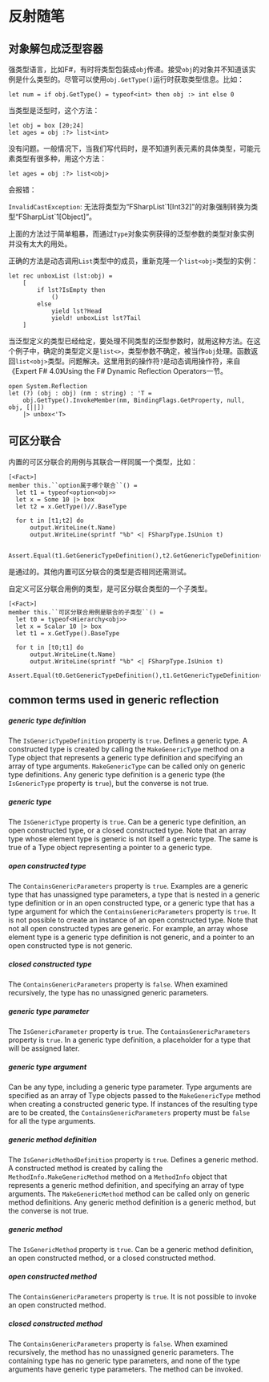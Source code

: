 # 反射随笔

## 对象解包成泛型容器

强类型语言，比如F#，有时将类型包装成`obj`传递。接受`obj`的对象并不知道该实例是什么类型的。尽管可以使用`obj.GetType()`运行时获取类型信息。比如：

```F#
let num = if obj.GetType() = typeof<int> then obj :> int else 0
```

当类型是泛型时，这个方法：

```
let obj = box [20;24]
let ages = obj :?> list<int>
```

没有问题。一般情况下，当我们写代码时，是不知道列表元素的具体类型，可能元素类型有很多种，用这个方法：

```F#
let ages = obj :?> list<obj>
```

会报错：

`InvalidCastException`: 无法将类型为“FSharpList\`1[Int32]”的对象强制转换为类型“FSharpList\`1[Object]”。

上面的方法过于简单粗暴，而通过`Type`对象实例获得的泛型参数的类型对象实例并没有太大的用处。

正确的方法是动态调用`List`类型中的成员，重新克隆一个`list<obj>`类型的实例：

```F#
let rec unboxList (lst:obj) =
    [
        if lst?IsEmpty then
            ()
        else
            yield lst?Head
            yield! unboxList lst?Tail
    ]
```

当泛型定义的类型已经给定，要处理不同类型的泛型参数时，就用这种方法。在这个例子中，确定的类型定义是`list<>`，类型参数不确定，被当作`obj`处理。函数返回`list<obj>`类型。问题解决。这里用到的操作符`?`是动态调用操作符，来自《Expert F# 4.0》Using the F# Dynamic Reflection Operators一节。

```F#
open System.Reflection
let (?) (obj : obj) (nm : string) : 'T =
    obj.GetType().InvokeMember(nm, BindingFlags.GetProperty, null, obj, [||])
    |> unbox<'T>
```

## 可区分联合

内置的可区分联合的用例与其联合一样同属一个类型，比如：

```F#
[<Fact>]
member this.``option属于哪个联合``() =
  let t1 = typeof<option<obj>>
  let x = Some 10 |> box
  let t2 = x.GetType()//.BaseType

  for t in [t1;t2] do
      output.WriteLine(t.Name)
      output.WriteLine(sprintf "%b" <| FSharpType.IsUnion t)

  Assert.Equal(t1.GetGenericTypeDefinition(),t2.GetGenericTypeDefinition())
```

是通过的。其他内置可区分联合的类型是否相同还需测试。

自定义可区分联合用例的类型，是可区分联合类型的一个子类型。

```F#
[<Fact>]
member this.``可区分联合用例是联合的子类型``() =
  let t0 = typeof<Hierarchy<obj>>
  let x = Scalar 10 |> box
  let t1 = x.GetType().BaseType

  for t in [t0;t1] do
      output.WriteLine(t.Name)
      output.WriteLine(sprintf "%b" <| FSharpType.IsUnion t)
  Assert.Equal(t0.GetGenericTypeDefinition(),t1.GetGenericTypeDefinition())
```



## common terms used in generic reflection

##### generic type definition

The `IsGenericTypeDefinition` property is `true`.  Defines a generic type. A constructed type is created by calling the `MakeGenericType` method on a Type object that represents a generic type definition and specifying an array of type arguments.  `MakeGenericType` can be called only on generic type definitions.  Any generic type definition is a generic type (the `IsGenericType` property is `true`), but the converse is not true.

##### generic type

The `IsGenericType` property is `true`.  Can be a generic type definition, an open constructed type, or a closed constructed type.  Note that an array type whose element type is generic is not itself a generic type. The same is true of a Type object representing a pointer to a generic type.

##### open constructed type

The `ContainsGenericParameters` property is `true`.  Examples are a generic type that has unassigned type parameters, a type that is nested in a generic type definition or in an open constructed type, or a generic type that has a type argument for which the `ContainsGenericParameters` property is `true`.  It is not possible to create an instance of an open constructed type.  Note that not all open constructed types are generic. For example, an array whose element type is a generic type definition is not generic, and a pointer to an open constructed type is not generic.

##### closed constructed type

The `ContainsGenericParameters` property is `false`.  When examined recursively, the type has no unassigned generic parameters.

##### generic type parameter

The `IsGenericParameter` property is `true`.  The `ContainsGenericParameters` property is `true`.  In a generic type definition, a placeholder for a type that will be assigned later.

##### generic type argument

Can be any type, including a generic type parameter.  Type arguments are specified as an array of Type objects passed to the `MakeGenericType` method when creating a constructed generic type. If instances of the resulting type are to be created, the `ContainsGenericParameters` property must be `false` for all the type arguments.

#####  generic method definition

The `IsGenericMethodDefinition` property is `true`. Defines a generic method. A constructed method is created by calling the `MethodInfo.MakeGenericMethod` method on a `MethodInfo` object that represents a generic method definition, and specifying an array of type arguments. The `MakeGenericMethod` method can be called only on generic method definitions. Any generic method definition is a generic method, but the converse is not true. 

#####  generic method

 The `IsGenericMethod` property is `true`. Can be a generic method definition, an open constructed method, or a closed constructed method. 

#####  open constructed method

 The `ContainsGenericParameters` property is `true`. It is not possible to invoke an open constructed method. 

#####  closed constructed method 

 The `ContainsGenericParameters` property is `false`. When examined recursively, the method has no unassigned generic parameters. The containing type has no generic type parameters, and none of the type arguments have generic type parameters. The method can be invoked. 
